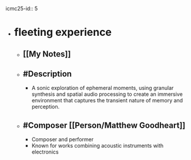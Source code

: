 icmc25-id:: 5

- # fleeting experience
	- ## [[My Notes]]
	- ## #Description
		- A sonic exploration of ephemeral moments, using granular synthesis and spatial audio processing to create an immersive environment that captures the transient nature of memory and perception.
	- ## #Composer [[Person/Matthew Goodheart]]
		- Composer and performer
		- Known for works combining acoustic instruments with electronics 